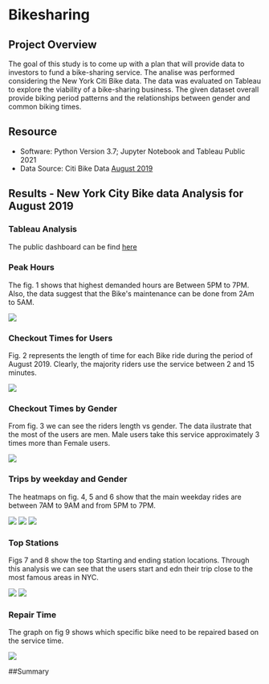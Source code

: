 # Bikesharing

## Project Overview 

The goal of this study is to come up with a plan that will provide data to investors to fund a bike-sharing service. The analise was performed considering the New York Citi Bike data. The data was evaluated on Tableau to explore the viability of a bike-sharing business. The given dataset overall  provide biking period patterns and the relationships between gender and common biking times. 

## Resource

- Software: Python Version 3.7; Jupyter Notebook and Tableau Public 2021
- Data Source: Citi Bike Data [August 2019](https://s3.amazonaws.com/tripdata/201908-citibike-tripdata.csv.zip)

## Results - New York City Bike data Analysis for August 2019

### Tableau Analysis

The public dashboard can be find [here](https://public.tableau.com/profile/maria.leon2057#!/vizhome/Book3_16175434729830/Story1?publish=yes)

### Peak Hours

The fig. 1 shows that highest demanded hours are Between 5PM to 7PM. Also, the data suggest that the Bike's maintenance can be done from 2Am to 5AM.

![](https://github.com/Marietas/Bikesharing/blob/main/resources/fig%201.png)

### Checkout Times for Users

Fig. 2 represents the length of time for each Bike ride during the period of August 2019. Clearly, the majority riders use the service between 2 and 15 minutes.

![](https://github.com/Marietas/Bikesharing/blob/main/resources/fig%202.PNG)

### Checkout Times by Gender

From fig. 3 we can see the riders length vs gender. The data ilustrate that the most of the users are men. Male users take this service approximately 3 times more than Female users.

![](https://github.com/Marietas/Bikesharing/blob/main/resources/fig%203.PNG)

### Trips by weekday and Gender

The heatmaps on fig. 4, 5 and 6 show  that the main weekday rides are between 7AM to 9AM and from 5PM to 7PM.

![](https://github.com/Marietas/Bikesharing/blob/main/resources/fig%204.PNG) 
![](https://github.com/Marietas/Bikesharing/blob/main/resources/fig%205.PNG)
![](https://github.com/Marietas/Bikesharing/blob/main/resources/fig%206.PNG)

### Top Stations

Figs 7 and 8 show the top Starting and ending station locations.  Through this analysis we can see that the users start and edn their trip close to the most famous areas in NYC.

![](https://github.com/Marietas/Bikesharing/blob/main/resources/fig%207.PNG)
![](https://github.com/Marietas/Bikesharing/blob/main/resources/fig%208.PNG)

### Repair Time

The graph on fig 9 shows which specific bike need to be repaired based on the service time. 

![](https://github.com/Marietas/Bikesharing/blob/main/resources/fig%209.PNG)

##Summary

